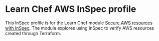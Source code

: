 # Learn Chef AWS InSpec profile

This InSpec profile is for the Learn Chef module [Secure AWS resources with InSpec](https://learn.chef.io/modules/inspec-aws-cloud/). The module explores using InSpec to verify AWS resources created through Terraform.
